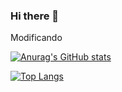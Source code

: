 ### Hi there 👋

<!--
**NickolasDS-Bento/NickolasDS-Bento** is a ✨ _special_ ✨ repository because its `README.md` (this file) appears on your GitHub profile.

Here are some ideas to get you started:

- 🔭 I’m currently working on ...
- 🌱 I’m currently learning ...
- 👯 I’m looking to collaborate on ...
- 🤔 I’m looking for help with ...
- 💬 Ask me about ...
- 📫 How to reach me: ...
- 😄 Pronouns: ...
- ⚡ Fun fact: ...
-->

Modificando   

[![Anurag's GitHub stats](https://github-readme-stats.vercel.app/api?username=NickolasDS-Bento)](https://github.com/anuraghazra/github-readme-stats)

[![Top Langs](https://github-readme-stats.vercel.app/api/top-langs/?username=NickolasDS-Bento)](https://github.com/anuraghazra/github-readme-stats)

<i class="devicon-git-plain-wordmark"></i>

<link rel="stylesheet" href="https://cdn.jsdelivr.net/gh/devicons/devicon@v2.14.0/devicon.min.css"> 


